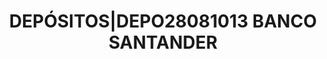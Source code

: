 ---
layout: asset
title: DEPÓSITOS|DEPO28081013                                BANCO SANTANDER
isin: DEPO28081013
---